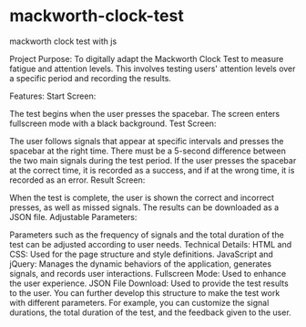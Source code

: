 # mackworth-clock-test
mackworth clock test with js

Project Purpose:
To digitally adapt the Mackworth Clock Test to measure fatigue and attention levels. This involves testing users' attention levels over a specific period and recording the results.

Features:
Start Screen:

The test begins when the user presses the spacebar.
The screen enters fullscreen mode with a black background.
Test Screen:

The user follows signals that appear at specific intervals and presses the spacebar at the right time.
There must be a 5-second difference between the two main signals during the test period.
If the user presses the spacebar at the correct time, it is recorded as a success, and if at the wrong time, it is recorded as an error.
Result Screen:

When the test is complete, the user is shown the correct and incorrect presses, as well as missed signals.
The results can be downloaded as a JSON file.
Adjustable Parameters:

Parameters such as the frequency of signals and the total duration of the test can be adjusted according to user needs.
Technical Details:
HTML and CSS: Used for the page structure and style definitions.
JavaScript and jQuery: Manages the dynamic behaviors of the application, generates signals, and records user interactions.
Fullscreen Mode: Used to enhance the user experience.
JSON File Download: Used to provide the test results to the user.
You can further develop this structure to make the test work with different parameters. For example, you can customize the signal durations, the total duration of the test, and the feedback given to the user.
